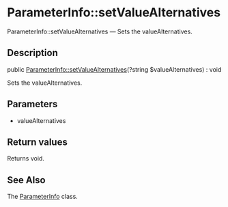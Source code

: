 ParameterInfo::setValueAlternatives
================

ParameterInfo::setValueAlternatives — Sets the valueAlternatives.

Description
---------------


public [ParameterInfo::setValueAlternatives](https://github.com/lingtalfi/DocTools/blob/master/doc/api/DocTools/Info/ParameterInfo/setValueAlternatives.md)(?string $valueAlternatives) : void




Sets the valueAlternatives.




Parameters
--------------


- valueAlternatives

    


Return values
----------------

Returns void.









See Also
-----------

The [ParameterInfo](https://github.com/lingtalfi/DocTools/blob/master/doc/api/DocTools/Info/ParameterInfo.md) class.

